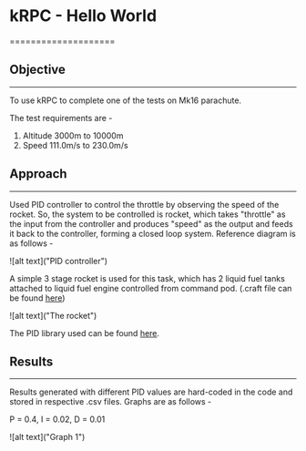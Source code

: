 # kRPC - Hello World
====================

## Objective
------------
To use kRPC to complete one of the tests on Mk16 parachute.

The test requirements are -

  1. Altitude 3000m to 10000m
  2. Speed 111.0m/s to 230.0m/s

## Approach
-----------
Used PID controller to control the throttle by observing the speed of the rocket.
So, the system to be controlled is rocket, which takes "throttle" as the input from
the controller and produces "speed" as the output and feeds it back to the controller,
forming a closed loop system. Reference diagram is as follows -

![alt text]("PID controller")

A simple 3 stage rocket is used for this task, which has 2 liquid fuel tanks attached to
liquid fuel engine controlled from command pod. (.craft file can be found [here]())

![alt text]("The rocket")

The PID library used can be found [here](https://github.com/ivmech/ivPID).

## Results
----------
Results generated with different PID values are hard-coded in the code and stored in
respective .csv files. Graphs are as follows -

P = 0.4, I = 0.02, D = 0.01

![alt text]("Graph 1")
